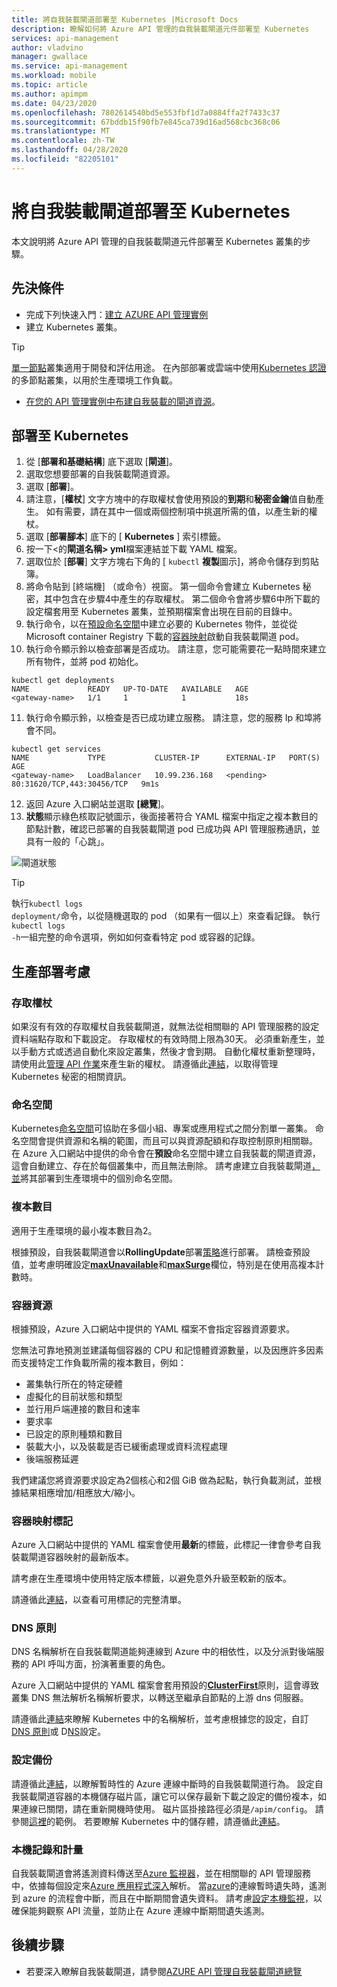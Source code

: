 ```yaml
---
title: 將自我裝載閘道部署至 Kubernetes |Microsoft Docs
description: 瞭解如何將 Azure API 管理的自我裝載閘道元件部署至 Kubernetes
services: api-management
author: vladvino
manager: gwallace
ms.service: api-management
ms.workload: mobile
ms.topic: article
ms.author: apimpm
ms.date: 04/23/2020
ms.openlocfilehash: 7802614540bd5e553fbf1d7a0884ffa2f7433c37
ms.sourcegitcommit: 67bddb15f90fb7e845ca739d16ad568cbc368c06
ms.translationtype: MT
ms.contentlocale: zh-TW
ms.lasthandoff: 04/28/2020
ms.locfileid: "82205101"
---
```

# <a name="deploy-self-hosted-gateway-to-kubernetes"></a>將自我裝載閘道部署至 Kubernetes

本文說明將 Azure API 管理的自我裝載閘道元件部署至 Kubernetes 叢集的步驟。

## <a name="prerequisites"></a>先決條件

- 完成下列快速入門：[建立 AZURE API 管理實例](get-started-create-service-instance.md)
- 建立 Kubernetes 叢集。
> [!TIP]
> [單一節點](https://kubernetes.io/docs/setup/#learning-environment)叢集適用于開發和評估用途。 在內部部署或雲端中使用[Kubernetes 認證](https://kubernetes.io/partners/#conformance)的多節點叢集，以用於生產環境工作負載。
- [在您的 API 管理實例中布建自我裝載的閘道資源](api-management-howto-provision-self-hosted-gateway.md)。

## <a name="deploy-to-kubernetes"></a>部署至 Kubernetes

1. 從 [**部署和基礎結構**] 底下選取 [**閘道**]。
2. 選取您想要部署的自我裝載閘道資源。
3. 選取 [**部署**]。
4. 請注意，[**權杖**] 文字方塊中的存取權杖會使用預設的**到期**和**秘密金鑰**值自動產生。 如有需要，請在其中一個或兩個控制項中挑選所需的值，以產生新的權杖。
5. 選取 [**部署腳本**] 底下的 [ **Kubernetes** ] 索引標籤。
6. 按一下<的**閘道名稱> yml**檔案連結並下載 YAML 檔案。
7. 選取位於 [**部署**] 文字方塊右下角的 [ `kubectl` **複製**圖示]，將命令儲存到剪貼簿。
8. 將命令貼到 [終端機] （或命令）視窗。 第一個命令會建立 Kubernetes 秘密，其中包含在步驟4中產生的存取權杖。 第二個命令會將步驟6中所下載的設定檔套用至 Kubernetes 叢集，並預期檔案會出現在目前的目錄中。
9. 執行命令，以在[預設命名空間](https://kubernetes.io/docs/concepts/overview/working-with-objects/namespaces/)中建立必要的 Kubernetes 物件，並從從 Microsoft container Registry 下載的[容器映射](https://aka.ms/apim/sputnik/dhub)啟動自我裝載閘道 pod。
10. 執行命令顯示鈴以檢查部署是否成功。 請注意，您可能需要花一點時間來建立所有物件，並將 pod 初始化。
```console
kubectl get deployments
NAME             READY   UP-TO-DATE   AVAILABLE   AGE
<gateway-name>   1/1     1            1           18s
```
11. 執行命令顯示鈴，以檢查是否已成功建立服務。 請注意，您的服務 Ip 和埠將會不同。
```console
kubectl get services
NAME             TYPE           CLUSTER-IP      EXTERNAL-IP   PORT(S)                      AGE
<gateway-name>   LoadBalancer   10.99.236.168   <pending>     80:31620/TCP,443:30456/TCP   9m1s
```
12. 返回 Azure 入口網站並選取 **[總覽**]。
13. **狀態**顯示綠色核取記號圖示，後面接著符合 YAML 檔案中指定之複本數目的節點計數，確認已部署的自我裝載閘道 pod 已成功與 API 管理服務通訊，並具有一般的「心跳」。

![閘道狀態](media/how-to-deploy-self-hosted-gateway-kubernetes/status.png)

> [!TIP]
> 執行<code>kubectl logs deployment/<gateway-name></code>命令，以從隨機選取的 pod （如果有一個以上）來查看記錄。
> 執行<code>kubectl logs -h</code>一組完整的命令選項，例如如何查看特定 pod 或容器的記錄。

## <a name="production-deployment-considerations"></a>生產部署考慮

### <a name="access-token"></a>存取權杖
如果沒有有效的存取權杖自我裝載閘道，就無法從相關聯的 API 管理服務的設定資料端點存取和下載設定。 存取權杖的有效時間上限為30天。 必須重新產生，並以手動方式或透過自動化來設定叢集，然後才會到期。 自動化權杖重新整理時，請使用此[管理 API 作業](https://docs.microsoft.com/rest/api/apimanagement/2019-12-01/gateway/generatetoken)來產生新的權杖。 請遵循此[連結](https://kubernetes.io/docs/concepts/configuration/secret)，以取得管理 Kubernetes 秘密的相關資訊。

### <a name="namespace"></a>命名空間
Kubernetes[命名空間](https://kubernetes.io/docs/concepts/overview/working-with-objects/namespaces/)可協助在多個小組、專案或應用程式之間分割單一叢集。 命名空間會提供資源和名稱的範圍，而且可以與資源配額和存取控制原則相關聯。
在 Azure 入口網站中提供的命令會在**預設**命名空間中建立自我裝載的閘道資源，這會自動建立、存在於每個叢集中，而且無法刪除。
請考慮建立自我裝載閘道[，並](https://kubernetesbyexample.com/ns/)將其部署到生產環境中的個別命名空間。

### <a name="number-of-replicas"></a>複本數目
適用于生產環境的最小複本數目為2。

根據預設，自我裝載閘道會以**RollingUpdate**部署[策略](https://kubernetes.io/docs/concepts/workloads/controllers/deployment/#strategy)進行部署。 請檢查預設值，並考慮明確設定[**maxUnavailable**](https://kubernetes.io/docs/concepts/workloads/controllers/deployment/#max-unavailable)和[**maxSurge**](https://kubernetes.io/docs/concepts/workloads/controllers/deployment/#max-surge)欄位，特別是在使用高複本計數時。

### <a name="container-resources"></a>容器資源
根據預設，Azure 入口網站中提供的 YAML 檔案不會指定容器資源要求。

您無法可靠地預測並建議每個容器的 CPU 和記憶體資源數量，以及因應許多因素而支援特定工作負載所需的複本數目，例如：

- 叢集執行所在的特定硬體
- 虛擬化的目前狀態和類型
- 並行用戶端連接的數目和速率
- 要求率
- 已設定的原則種類和數目
- 裝載大小，以及裝載是否已緩衝處理或資料流程處理
- 後端服務延遲

我們建議您將資源要求設定為2個核心和2個 GiB 做為起點，執行負載測試，並根據結果相應增加/相應放大/縮小。

### <a name="container-image-tag"></a>容器映射標記
Azure 入口網站中提供的 YAML 檔案會使用**最新**的標籤，此標記一律會參考自我裝載閘道容器映射的最新版本。

請考慮在生產環境中使用特定版本標籤，以避免意外升級至較新的版本。

請遵循此[連結](https://mcr.microsoft.com/v2/azure-api-management/gateway/tags/list)，以查看可用標記的完整清單。

### <a name="dns-policy"></a>DNS 原則
DNS 名稱解析在自我裝載閘道能夠連線到 Azure 中的相依性，以及分派對後端服務的 API 呼叫方面，扮演著重要的角色。

Azure 入口網站中提供的 YAML 檔案會套用預設的[**ClusterFirst**](https://kubernetes.io/docs/concepts/services-networking/dns-pod-service/#pod-s-dns-policy)原則，這會導致叢集 DNS 無法解析名稱解析要求，以轉送至繼承自節點的上游 dns 伺服器。

請遵循此[連結](https://kubernetes.io/docs/concepts/services-networking/dns-pod-service)來瞭解 Kubernetes 中的名稱解析，並考慮根據您的設定，自訂[DNS 原則](https://kubernetes.io/docs/concepts/services-networking/dns-pod-service/#pod-s-dns-policy)或 D[NS](https://kubernetes.io/docs/concepts/services-networking/dns-pod-service/#pod-s-dns-config)設定。

### <a name="configuration-backup"></a>設定備份
請遵循此[連結](self-hosted-gateway-overview.md#connectivity-to-azure)，以瞭解暫時性的 Azure 連線中斷時的自我裝載閘道行為。
設定自我裝載閘道容器的本機儲存磁片區，讓它可以保存最新下載之設定的備份複本，如果連線已關閉，請在重新開機時使用。 磁片區掛接路徑必須是<code>/apim/config</code>。 請參閱[這裡](https://github.com/Azure/api-management-self-hosted-gateway/blob/master/examples/self-hosted-gateway-with-configuration-backup.yaml)的範例。
若要瞭解 Kubernetes 中的儲存體，請遵循此[連結](https://kubernetes.io/docs/concepts/storage/volumes/)。

### <a name="local-logs-and-metrics"></a>本機記錄和計量
自我裝載閘道會將遙測資料傳送至[Azure 監視器](api-management-howto-use-azure-monitor.md)，並在相關聯的 API 管理服務中，依據每個設定來[Azure 應用程式深入](api-management-howto-app-insights.md)解析。
當[azure](self-hosted-gateway-overview.md#connectivity-to-azure)的連線暫時遺失時，遙測到 azure 的流程會中斷，而且在中斷期間會遺失資料。
請考慮[設定本機監視](how-to-configure-local-metrics-logs.md)，以確保能夠觀察 API 流量，並防止在 Azure 連線中斷期間遺失遙測。

## <a name="next-steps"></a>後續步驟

* 若要深入瞭解自我裝載閘道，請參閱[AZURE API 管理自我裝載閘道總覽](self-hosted-gateway-overview.md)